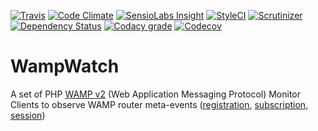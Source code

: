 
[![Travis](https://img.shields.io/travis/tidal/WampWatch.svg?maxAge=2592000&style=flat-square)](https://travis-ci.org/tidal/WampWatch)
[![Code Climate](https://img.shields.io/codeclimate/github/tidal/WampWatch.svg?maxAge=2592000&style=flat-square)](https://codeclimate.com/github/tidal/WampWatch)
[![SensioLabs Insight](https://img.shields.io/sensiolabs/i/4660e82a-4580-44c1-a965-3e47a9b7f865.svg?maxAge=2592000&style=flat-square)](https://insight.sensiolabs.com/projects/4660e82a-4580-44c1-a965-3e47a9b7f865)
[![StyleCI](https://styleci.io/repos/61987759/shield)](https://styleci.io/repos/61987759)
[![Scrutinizer](https://img.shields.io/scrutinizer/g/tidal/WampWatch.svg?maxAge=2592000&style=flat-square)](https://scrutinizer-ci.com/g/tidal/WampWatch/?branch=master)
[![Dependency Status](https://www.versioneye.com/user/projects/5770981a671894004e1a923a/badge.svg?style=flat-square)](https://www.versioneye.com/user/projects/5770981a671894004e1a923a)
[![Codacy grade](https://img.shields.io/codacy/grade/05be2051d61543abb3bac6fee7af7b44.svg?maxAge=2592000&style=flat-square)](https://www.codacy.com/app/timomichna/WampWatch?utm_source=github.com&amp;utm_medium=referral&amp;utm_content=tidal/WampWatch&amp;utm_campaign=Badge_Grade)
[![Codecov](https://img.shields.io/codecov/c/github/tidal/WampWatch.svg?maxAge=2592000&style=flat-square)](https://codecov.io/gh/tidal/WampWatch)
# WampWatch
A set of PHP [WAMP v2](http://wamp-proto.org/) (Web Application Messaging Protocol) Monitor Clients to observe 
WAMP router meta-events 
([registration](https://tools.ietf.org/html/draft-oberstet-hybi-tavendo-wamp-02#section-13.3.7), 
[subscription](https://tools.ietf.org/html/draft-oberstet-hybi-tavendo-wamp-02#section-13.6.3), 
[session](https://tools.ietf.org/html/draft-oberstet-hybi-tavendo-wamp-02#section-13.7.1))


 